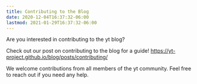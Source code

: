 ```yaml
---
title: Contributing to the Blog
date: 2020-12-04T16:37:32-06:00
lastmod: 2021-01-29T16:37:32-06:00
---
```


Are you interested in contributing to the yt blog? 

Check out our post on contributing to the blog for a guide! 
https://yt-project.github.io/blog/posts/contributing/

We welcome contributions from all members of the yt community. Feel free to
reach out if you need any help. 

